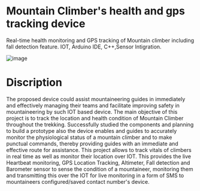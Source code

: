# Mountain Climber's health and gps tracking device
Real-time health monitoring and GPS tracking of Mountain climber including fall detection feature.  IOT, Arduino IDE, C++,Sensor Intigration.

![image](https://github.com/gambre09/Mountain-Climber-health-and-gps-tracking/assets/115577142/e695d1c2-59eb-43c1-9522-e4bd0aa3657d)

# Discription
The proposed device could assist mountaineering guides in immediately and effectively
managing their teams and facilitate improving safety in mountaineering by such IOT based
device. The main objective of this project is to track the location and health condition of
Mountain Climber throughout the trekking. Successfully studied the components and planning
to build a prototype also the device enables and guides to accurately monitor the physiological
status of a mountain climber and to make punctual commands, thereby providing guides with
an immediate and effective route for assistance.
This project allows to track vitals of climbers in real time as well as monitor their
location over IOT. This provides the live Heartbeat monitoring, GPS Location Tracking,
Altimeter, Fall detection and Barometer sensor to sense the condition of a mountaineer,
monitoring them and transmitting this over the IOT for live monitoring in a form of SMS to
mountaineers configured/saved contact number's device.

